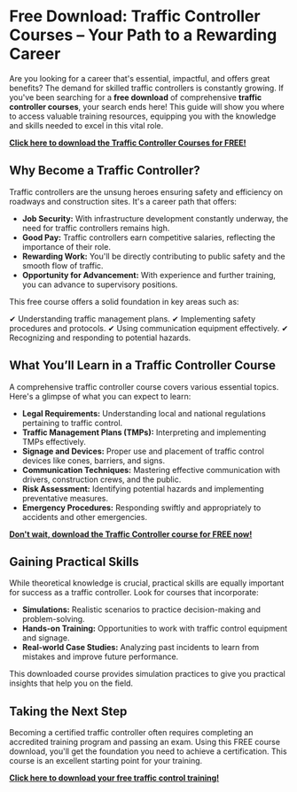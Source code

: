 # Free Download: Traffic Controller Courses – Your Path to a Rewarding Career

Are you looking for a career that's essential, impactful, and offers great benefits? The demand for skilled traffic controllers is constantly growing. If you've been searching for a **free download** of comprehensive **traffic controller courses**, your search ends here! This guide will show you where to access valuable training resources, equipping you with the knowledge and skills needed to excel in this vital role.

[**Click here to download the Traffic Controller Courses for FREE!**](https://udemywork.com/traffic-controller-courses)

## Why Become a Traffic Controller?

Traffic controllers are the unsung heroes ensuring safety and efficiency on roadways and construction sites. It's a career path that offers:

*   **Job Security:** With infrastructure development constantly underway, the need for traffic controllers remains high.
*   **Good Pay:** Traffic controllers earn competitive salaries, reflecting the importance of their role.
*   **Rewarding Work:** You'll be directly contributing to public safety and the smooth flow of traffic.
*   **Opportunity for Advancement:** With experience and further training, you can advance to supervisory positions.

This free course offers a solid foundation in key areas such as:

✔ Understanding traffic management plans.
✔ Implementing safety procedures and protocols.
✔ Using communication equipment effectively.
✔ Recognizing and responding to potential hazards.

## What You’ll Learn in a Traffic Controller Course

A comprehensive traffic controller course covers various essential topics. Here's a glimpse of what you can expect to learn:

*   **Legal Requirements:** Understanding local and national regulations pertaining to traffic control.
*   **Traffic Management Plans (TMPs):** Interpreting and implementing TMPs effectively.
*   **Signage and Devices:** Proper use and placement of traffic control devices like cones, barriers, and signs.
*   **Communication Techniques:** Mastering effective communication with drivers, construction crews, and the public.
*   **Risk Assessment:** Identifying potential hazards and implementing preventative measures.
*   **Emergency Procedures:** Responding swiftly and appropriately to accidents and other emergencies.

[**Don't wait, download the Traffic Controller course for FREE now!**](https://udemywork.com/traffic-controller-courses)

## Gaining Practical Skills

While theoretical knowledge is crucial, practical skills are equally important for success as a traffic controller. Look for courses that incorporate:

*   **Simulations:** Realistic scenarios to practice decision-making and problem-solving.
*   **Hands-on Training:** Opportunities to work with traffic control equipment and signage.
*   **Real-world Case Studies:** Analyzing past incidents to learn from mistakes and improve future performance.

This downloaded course provides simulation practices to give you practical insights that help you on the field.

## Taking the Next Step

Becoming a certified traffic controller often requires completing an accredited training program and passing an exam. Using this FREE course download, you'll get the foundation you need to achieve a certification.
This course is an excellent starting point for your training.

[**Click here to download your free traffic control training!**](https://udemywork.com/traffic-controller-courses)
